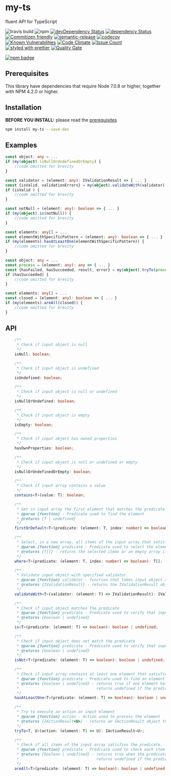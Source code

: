 # my-ts
fluent API for TypeScript

![travis build](https://img.shields.io/travis/hdorgeval/my-ts.svg)
![npm](https://img.shields.io/npm/v/my-ts.svg)
[![devDependency Status](https://david-dm.org/hdorgeval/my-ts/dev-status.svg)](https://david-dm.org/hdorgeval/my-ts?type=dev)
[![dependency Status](https://david-dm.org/hdorgeval/my-ts/status.svg)](https://david-dm.org/hdorgeval/my-ts)
[![Commitizen friendly](https://img.shields.io/badge/commitizen-friendly-brightgreen.svg)](http://commitizen.github.io/cz-cli/)
[![semantic-release](https://img.shields.io/badge/%20%20%F0%9F%93%A6%F0%9F%9A%80-semantic--release-e10079.svg)](https://github.com/semantic-release/semantic-release)
[![codecov](https://codecov.io/gh/hdorgeval/my-ts/branch/master/graph/badge.svg)](https://codecov.io/gh/hdorgeval/my-ts)
[![Known Vulnerabilities](https://snyk.io/test/github/hdorgeval/my-ts/badge.svg)](https://snyk.io/test/github/hdorgeval/my-ts)
[![Code Climate](https://codeclimate.com/github/hdorgeval/my-ts/badges/gpa.svg)](https://codeclimate.com/github/hdorgeval/my-ts)
[![Issue Count](https://codeclimate.com/github/hdorgeval/my-ts/badges/issue_count.svg)](https://codeclimate.com/github/hdorgeval/my-ts)
[![styled with prettier](https://img.shields.io/badge/styled_with-prettier-ff69b4.svg)](https://github.com/prettier/prettier)
[![Quality Gate](https://sonarcloud.io/api/badges/gate?key=hdorgeval:my-ts)](https://sonarcloud.io/dashboard/index/hdorgeval:my-ts)



[![npm badge](https://nodei.co/npm/my-ts.png)](https://npmjs.org/package/my-ts)

## Prerequisites

This library have dependencies that require Node 7.0.8 or higher, together with NPM 4.2.0 or higher.

## Installation

**BEFORE YOU INSTALL:** please read the [prerequisites](#prerequisites)
```bash
npm install my-ts --save-dev
```

## Examples

```typescript
const object: any = ...
if (my(object).isNullOrUndefinedOrEmpty) {
    //code omitted for brevity
}

const validator = (element: any): IValidationResult => { ... }
const {isValid, validationErrors} = my(object).validateWith(validator);
if (isValid ) {
    //code omitted for brevity
}

const notNull = (element: any): boolean => { ... }
if (my(object).is(notNull)) {
    //code omitted for brevity
}

const elements: any[] = ...
const elementWithSpecificPattern = (element: any): boolean => { ... }
if (my(elements).hasAtLeastOne(elementWithSpecificPattern)) {
    //code omitted for brevity
}

const object: any = ...
const process = (element: any): any => { ... }
const {hasFailed, hasSucceeded, result, error} = my(object).tryTo(process);       
if (hasSucceeded) {
    //code omitted for brevity
}

const elements: any[] = ...
const closed = (element: any): boolean => { ... }
if (my(elements).areAll(closed)) {
    //code omitted for brevity
}
```

## API
```typescript
    /**
     * Check if input object is null
     */
    isNull: boolean;

    /**
     * Check if input object is undefined
     */
    isUndefined: boolean;

    /**
     * Check if input object is null or undefined
     */
    isNullOrUndefined: boolean;

    /**
     * Check if input object is empty
     */
    isEmpty: boolean;

    /**
     * Check if input object has owned properties
     */
    hasOwnProperties: boolean;

    /**
     * Check if input object is null or undefined or empty
     */
    isNullOrUndefinedOrEmpty: boolean;

    /**
     * Check if input array contains a value
     */
    contains<T>(value: T): boolean;

    /**
     * Get in input array the first element that matches the predicate
     * @param {function} - Predicate used to find the element
     * @returns {T | undefined}
     */
    firstOrDefault<T>(predicate: (element: T, index: number) => boolean): T | undefined;

    /**
     * Select, in a new array, all items of the input array that satisfies the predicate.
     * @param {function} predicate - Predicate used to select the elements in input array
     * @returns {T[]} - returns the selected items or an empty array if no item is selected
     */
    where<T>(predicate: (element: T, index: number) => boolean): T[];

    /**
     * Validate input object with specified validator.
     * @param {function} validator - function that takes input object and returns an IValidationResult object
     * @returns {IValidationResult} - returns the IValidationResult object returned by the validator
     */
    validateWith<T>(validator: (element: T) => IValidationResult): IValidationResult;

    /**
     * Check if input object matches the predicate
     * @param {function} predicate - Predicate used to verify that input object satisfies a specific condition
     * @returns {boolean | undefined}
     */
    is<T>(predicate: (element: T) => boolean): boolean | undefined;

    /**
     * Check if input object does not match the predicate
     * @param {function} predicate - Predicate used to verify that input object does not satisfy a specific condition
     * @returns {boolean | undefined}
     */
    isNot<T>(predicate: (element: T) => boolean): boolean | undefined;

    /**
     * Check if input array contains at least one element that satisfies the predicate
     * @param {function} predicate - Predicate used to find an element
     * @returns {boolean | undefined} - returns true if one element has been found.
     *                                  returns undefined if the predicate throws an exception
     */
    hasAtLeastOne<T>(predicate: (element: T) => boolean): boolean | undefined;

    /**
     * Try to execute an action on input element
     * @param {function} action - Action used to process the element
     * @returns {IActionResult<U>} - returns an IActionResult object that wraps the result returned by the action.
     */
    tryTo<T, U>(action: (element: T) => U): IActionResult<U>;

    /**
     * Check if all items of the input array satisfies the predicate.
     * @param {function} predicate - Predicate used to check each item in the input array
     * @returns {boolean | undefined} - returns true when the predicate returns true for all items.
     *                                  returns undefined if the predicate throws an error
     */
    areAll<T>(predicate: (element: T) => boolean): boolean | undefined;

```